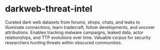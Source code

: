 # darkweb-threat-intel
Curated dark web datasets from forums, shops, chats, and leaks to illuminate connections, learn tradecraft, follow developments, and uncover attributions. Enables tracking malware campaigns, leaked data, actor relationships, and TTP evolutions over time. Valuable corpus for security researchers hunting threats within obscured communities.
